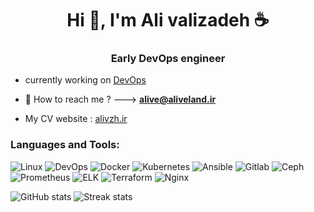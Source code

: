 <h1 align="center">Hi 👋, I'm Ali valizadeh ☕</h1>
<h3 align="center">Early DevOps engineer</h3>

- currently working on [DevOps](https://github.com/alivegamer0099/DevOps)

- 💬 How to reach me ? ---> **alive@aliveland.ir**
- My CV website : <a href="https://alivzh.ir">alivzh.ir</a>
<h3 align="left">Languages and Tools:</h3>
<p><img src="https://img.shields.io/badge/linux-%23D42029?style=for-the-badge&amp;logo=linux&amp;logoColor=white" alt="Linux"> <img src="https://img.shields.io/badge/devops-0A66C2?style=for-the-badge&amp;logo=devops&amp;logoColor=white" alt="DevOps">  <img src="https://img.shields.io/badge/docker-%230db7ed.svg?style=for-the-badge&amp;logo=docker&amp;logoColor=white" alt="Docker">  <img src="https://img.shields.io/badge/kubernetes-%23326ce5.svg?style=for-the-badge&amp;logo=kubernetes&amp;logoColor=white" alt="Kubernetes">  <img src="https://img.shields.io/badge/ansible-%231A1918.svg?style=for-the-badge&amp;logo=ansible&amp;logoColor=white" alt="Ansible">  <img src="https://img.shields.io/badge/Gitlab-%235835CC.svg?style=for-the-badge&amp;logo=gitlab&amp;logoColor=white" alt="Gitlab"> <img src="https://img.shields.io/badge/Ceph-%23D42029?style=for-the-badge&amp;logo=Ceph&amp;logoColor=white" alt="Ceph"> <img src="https://img.shields.io/badge/Prometheus-%23D42029?style=for-the-badge&amp;logo=Prometheus&amp;logoColor=white" alt="Prometheus"> <img src="https://img.shields.io/badge/elk-%23009639.svg?style=for-the-badge&amp;logo=elk&amp;logoColor=white" alt="ELK">  <img src="https://img.shields.io/badge/terraform-%235835CC.svg?style=for-the-badge&amp;logo=terraform&amp;logoColor=white" alt="Terraform">  <img src="https://img.shields.io/badge/nginx-%23009639.svg?style=for-the-badge&amp;logo=nginx&amp;logoColor=white" alt="Nginx"></p>

<p><img src="https://github-readme-stats-git-masterrstaa-rickstaa.vercel.app/api?username=alivegamer0099&amp;theme=cobalt2&amp;show_icons=true&amp;card_width=495px" alt="GitHub stats">
<img src="https://github-readme-streak-stats.herokuapp.com/?user=alivegamer0099&amp;show_icons=true&amp;theme=tokyonight" alt="Streak stats">  </p>


